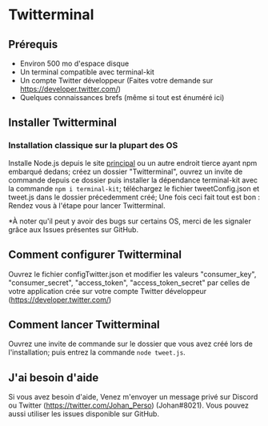 # Twitterminal

## Prérequis

  - Environ 500 mo d'espace disque
  - Un terminal compatible avec terminal-kit
  - Un compte Twitter développeur (Faites votre demande sur https://developer.twitter.com/)
  - Quelques connaissances brefs (même si tout est énuméré ici)
  

## Installer Twitterminal

### Installation classique sur la plupart des OS

Installe Node.js depuis le site [principal](https://nodejs.org/) ou un autre endroit tierce ayant npm embarqué dedans; créez un dossier "Twitterminal", ouvrez un invite de commande depuis ce dossier puis installer la dépendance terminal-kit avec la commande `npm i terminal-kit`; téléchargez le fichier tweetConfig.json et tweet.js dans le dossier précedemment créé; Une fois ceci fait tout est bon : Rendez vous à l'étape pour lancer Twitterminal.

*À noter qu'il peut y avoir des bugs sur certains OS, merci de les signaler grâce aux Issues présentes sur GitHub.

## Comment configurer Twitterminal

Ouvrez le fichier configTwitter.json et modifier les valeurs "consumer_key", "consumer_secret", "access_token", "access_token_secret" par celles de votre application crée sur votre compte Twitter développeur (https://developer.twitter.com/)

## Comment lancer Twitterminal

Ouvrez une invite de commande sur le dossier que vous avez créé lors de l'installation; puis entrez la commande `node tweet.js`.


## J'ai besoin d'aide

Si vous avez besoin d'aide, Venez m'envoyer un message privé sur Discord ou Twitter (https://twitter.com/Johan_Perso) (Johan#8021).
Vous pouvez aussi utiliser les issues disponible sur GitHub.
